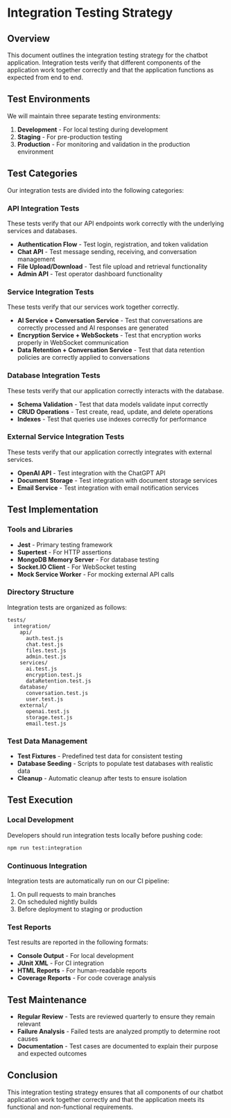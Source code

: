 # Integration Testing Strategy

## Overview

This document outlines the integration testing strategy for the chatbot application. Integration tests verify that different components of the application work together correctly and that the application functions as expected from end to end.

## Test Environments

We will maintain three separate testing environments:

1. **Development** - For local testing during development
2. **Staging** - For pre-production testing
3. **Production** - For monitoring and validation in the production environment

## Test Categories

Our integration tests are divided into the following categories:

### API Integration Tests

These tests verify that our API endpoints work correctly with the underlying services and databases.

- **Authentication Flow** - Test login, registration, and token validation
- **Chat API** - Test message sending, receiving, and conversation management
- **File Upload/Download** - Test file upload and retrieval functionality
- **Admin API** - Test operator dashboard functionality

### Service Integration Tests

These tests verify that our services work together correctly.

- **AI Service + Conversation Service** - Test that conversations are correctly processed and AI responses are generated
- **Encryption Service + WebSockets** - Test that encryption works properly in WebSocket communication
- **Data Retention + Conversation Service** - Test that data retention policies are correctly applied to conversations

### Database Integration Tests

These tests verify that our application correctly interacts with the database.

- **Schema Validation** - Test that data models validate input correctly
- **CRUD Operations** - Test create, read, update, and delete operations
- **Indexes** - Test that queries use indexes correctly for performance

### External Service Integration Tests

These tests verify that our application correctly integrates with external services.

- **OpenAI API** - Test integration with the ChatGPT API
- **Document Storage** - Test integration with document storage services
- **Email Service** - Test integration with email notification services

## Test Implementation

### Tools and Libraries

- **Jest** - Primary testing framework
- **Supertest** - For HTTP assertions
- **MongoDB Memory Server** - For database testing
- **Socket.IO Client** - For WebSocket testing
- **Mock Service Worker** - For mocking external API calls

### Directory Structure

Integration tests are organized as follows:

```
tests/
  integration/
    api/
      auth.test.js
      chat.test.js
      files.test.js
      admin.test.js
    services/
      ai.test.js
      encryption.test.js
      dataRetention.test.js
    database/
      conversation.test.js
      user.test.js
    external/
      openai.test.js
      storage.test.js
      email.test.js
```

### Test Data Management

- **Test Fixtures** - Predefined test data for consistent testing
- **Database Seeding** - Scripts to populate test databases with realistic data
- **Cleanup** - Automatic cleanup after tests to ensure isolation

## Test Execution

### Local Development

Developers should run integration tests locally before pushing code:

```bash
npm run test:integration
```

### Continuous Integration

Integration tests are automatically run on our CI pipeline:

1. On pull requests to main branches
2. On scheduled nightly builds
3. Before deployment to staging or production

### Test Reports

Test results are reported in the following formats:

- **Console Output** - For local development
- **JUnit XML** - For CI integration
- **HTML Reports** - For human-readable reports
- **Coverage Reports** - For code coverage analysis

## Test Maintenance

- **Regular Review** - Tests are reviewed quarterly to ensure they remain relevant
- **Failure Analysis** - Failed tests are analyzed promptly to determine root causes
- **Documentation** - Test cases are documented to explain their purpose and expected outcomes

## Conclusion

This integration testing strategy ensures that all components of our chatbot application work together correctly and that the application meets its functional and non-functional requirements.
